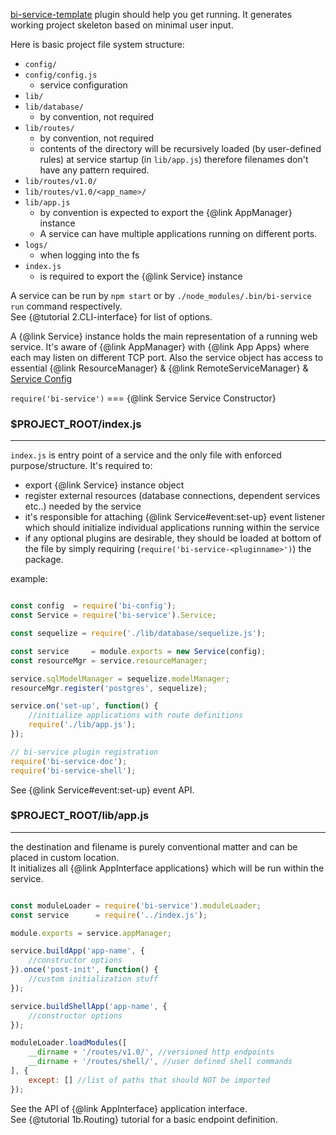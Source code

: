 
[bi-service-template](https://github.com/BohemiaInteractive/bi-service-template) plugin should help you get running. It generates working project skeleton based on minimal user input.  

Here is basic project file system structure:

- `config/`
- `config/config.js`
    - service configuration
- `lib/`
- `lib/database/`
    - by convention, not required
- `lib/routes/`
    - by convention, not required
    - contents of the directory will be recursively loaded (by user-defined rules) at service startup (in `lib/app.js`) therefore filenames don't have any pattern required.
- `lib/routes/v1.0/`
- `lib/routes/v1.0/<app_name>/`
- `lib/app.js`
    - by convention is expected to export the {@link AppManager} instance
    - A service can have multiple applications running on different ports.
- `logs/`
    - when logging into the fs
- `index.js`
    - is required to export the {@link Service} instance


A service can be run by `npm start` or by `./node_modules/.bin/bi-service run` command respectively.  
See {@tutorial 2.CLI-interface} for list of options.  

A {@link Service} instance holds the main representation of a running web service. It's aware of {@link AppManager} with {@link App Apps} where each may listen on different TCP port. Also the service object has access to essential {@link ResourceManager} & {@link RemoteServiceManager} & [Service Config](https://github.com/BohemiaInteractive/bi-config)  

`require('bi-service')` === {@link Service Service Constructor}  

### $PROJECT_ROOT/index.js
--------------------------

`index.js` is entry point of a service and the only file with enforced purpose/structure. It's required to:  
* export {@link Service} instance object
* register external resources (database connections, dependent services etc..) needed by the service
* it's responsible for attaching {@link  Service#event:set-up} event listener which should initialize individual applications running within the service
* if any optional plugins are desirable, they should be loaded at bottom of the file by simply requiring (`require('bi-service-<pluginname>')`) the package.


example:  

```javascript

const config  = require('bi-config');
const Service = require('bi-service').Service;

const sequelize = require('./lib/database/sequelize.js');

const service     = module.exports = new Service(config);
const resourceMgr = service.resourceManager;

service.sqlModelManager = sequelize.modelManager;
resourceMgr.register('postgres', sequelize);

service.on('set-up', function() {
    //initialize applications with route definitions
    require('./lib/app.js');
});

// bi-service plugin registration
require('bi-service-doc');
require('bi-service-shell');
```

See {@link Service#event:set-up} event API.  


### $PROJECT_ROOT/lib/app.js
----------------------------
the destination and filename is purely conventional matter and can be placed in custom location.  
It initializes all {@link AppInterface applications} which will be run within the service.

```javascript

const moduleLoader = require('bi-service').moduleLoader;
const service      = require('../index.js');

module.exports = service.appManager;

service.buildApp('app-name', {
    //constructor options
}).once('post-init', function() {
    //custom initialization stuff
});

service.buildShellApp('app-name', {
    //constructor options
});

moduleLoader.loadModules([
    __dirname + '/routes/v1.0/', //versioned http endpoints
    __dirname + '/routes/shell/', //user defined shell commands
], {
    except: [] //list of paths that should NOT be imported
});
```

See the API of {@link AppInterface} application interface.  
See {@tutorial 1b.Routing} tutorial for a basic endpoint definition.
